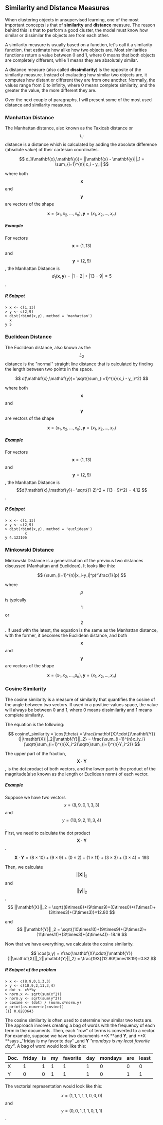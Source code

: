 ## Similarity and Distance Measures

When clustering objects in unsupervised learning, one of the most important concepts is that of **similarity** and **distance** measure. The reason behind this is that to perform a good cluster, the model must know how similar or dissimilar the objects are from each other.

A similarity measure is usually based on a function, let's call it a similarity function, that estimate how alike how two objects are. Most similarities functions return a value between 0 and 1, where 0 means that both objects are completely different, while 1 means they are absolutely similar.

A distance measure \(also called **dissimilarity**\) is the opposite of the similarity measure. Instead of evaluating how similar two objects are, it computes how distant or different they are from one another. Normally, the values range from 0 to infinity, where 0 means complete similarity, and the greater the value, the more different they are.

Over the next couple of paragraphs, I will present some of the most used distance and similarity measures.

### Manhattan Distance

The Manhattan distance, also known as the Taxicab distance or $$ L_i$$ distance is a distance which is calculated by adding the absolute difference \(absolute value\) of their cartesian coordinates.


$$
d_1(\mathbf{x},\mathbf{y})= ||\mathbf{x} - \mathbf{y}||_1 = \sum_{i=1}^{n}|x_i - y_i|
$$


where both $$\mathbf{x}$$ and $$\mathbf{y}$$ are vectors of the shape


$$
\mathbf{x} = (x_1, x_2, ..., x_n), \mathbf{y} = (x_1, x_2, ..., x_n)
$$


##### Example

For vectors $$\mathbf{x} = (1,13)$$ and $$\mathbf{y} = (2,9)$$, the Manhattan Distance is $$d_1(\mathbf{x},\mathbf{y})= |1-2| + |13 - 9| = 5 $$.

##### R Snippet

```
> x <- c(1,13)
> y <- c(2,9)
> dist(rbind(x,y), method = 'manhattan')
  x
y 5
```

### Euclidean Distance

The Euclidean distance, also known as the $$L_2$$ distance is the "normal" straight line distance that is calculated by finding the length between two points in the space.


$$
d(\mathbf{x},\mathbf{y})= \sqrt{\sum_{i=1}^{n}(x_i - y_i)^2}
$$


where both $$\mathbf{x}$$ and $$\mathbf{y}$$ are vectors of the shape


$$
\mathbf{x} = (x_1, x_2, ..., x_n), \mathbf{y} = (x_1, x_2, ..., x_n)
$$


##### Example

For vectors $$\mathbf{x} = (1,13)$$ and $$\mathbf{y} = (2,9)$$, the Manhattan Distance is $$d(\mathbf{x},\mathbf{y})= \sqrt{(1-2)^2 + (13 - 9)^2} = 4.12 $$.

##### R Snippet

```
> x <- c(1,13)
> y <- c(2,9)
> dist(rbind(x,y), method = 'euclidean')
         x
y 4.123106
```

### Minkowski Distance

Minkowski Distance is a generalisation of the previous two distances discussed \(Manhattan and Euclidean\). It looks like this:


$$
(\sum_{i=1}^{n}|x_i-y_i|^p)^\frac{1}{p}
$$


where $$p$$ is typically $$1$$ or $$2$$. If used with the latest, the equation is the same as the Manhattan distance, with the former, it becomes the Euclidean distance, and both $$\mathbf{x}$$ and $$\mathbf{y}$$ are vectors of the shape


$$
\mathbf{x} = (x_1, x_2, ..., p_n), \mathbf{y} = (x_1, x_2, ..., x_n)
$$


### Cosine Similarity

The cosine similarity is a measure of similarity that quantifies the cosine of the angle between two vectors. If used in a positive-values space, the value will always be between 0 and 1, where 0 means dissimilarity and 1 means complete similarity.

The equation is the following:


$$
cosine\_similarity = \cos(\theta) = \frac{\mathbf{X}\cdot{}\mathbf{Y}}{||\mathbf{X}||_2||\mathbf{Y}||_2} = \frac{\sum_{i=1}^{n}x_iy_i}{\sqrt{\sum_{i=1}^{n}X_i^2}\sqrt{\sum_{i=1}^{n}Y_i^2}}
$$


The upper part of the fraction, $${\mathbf{X}\cdot{}\mathbf{Y}}$$, is the dot product of both vectors, and the lower part is the product of the magnitude\(also known as the length or Euclidean norm\) of each vector.

##### Example

Suppose we have two vectors $$x=(8,9,0,1,3,3)$$ and $$y=(10,9,2,11,3,4)$$.  
First, we need to calculate the dot product $$\mathbf{X}\cdot{}\mathbf{Y}$$.


$$
\mathbf{X}\cdot{}\mathbf{Y} = (8\times10)+(9\times9)+(0\times2)+(1\times11)+(3\times3)+(3\times4) = 193
$$


Then, we calculate $$||\mathbf{X}||_2$$ and $$||\mathbf{y}||_2$$:
$$
||\mathbf{X}||_2 = \sqrt{(8\times8)+(9\times9)+(0\times0)+(1\times1)+(3\times3)+(3\times3)}=12.80
$$


and  
$$
||\mathbf{Y}||_2 = \sqrt{(10\times10)+(9\times9)+(2\times2)+(11\times11)+(3\times3)+(4\times4)}=18.19
$$


Now that we have everything, we calculate the cosine similarity.


$$
\cos(x,y) = \frac{\mathbf{X}\cdot{}\mathbf{Y}}{||\mathbf{X}||_2||\mathbf{Y}||_2} = \frac{193}{12.80\times18.19}=0.82
$$


##### R Snippet of the problem

```
> x <- c(8,9,0,1,3,3)
> y <- c(10,9,2,11,3,4)
> dot <- x%*%y
> norm.x <- sqrt(sum(x^2))
> norm.y <- sqrt(sum(y^2))
> cosine <- (dot) / (norm.x*norm.y)
> print(as.numeric(cosine))
[1] 0.8283643
```

The cosine similarity is often used to determine how similar two texts are. The approach involves creating a bag of words with the frequency of each term in the documents. Then, each "row" of terms is converted to a vector. For example, suppose we have two documents **X **and **Y**, and **X **says _"friday is my favorite day" _and **Y** _"mondays is my least favorite day"_.  A bag of word would look like this:

| Doc. | friday | is | my | favorite | day | mondays | are | least |
| :--- | :--- | :--- | :--- | :--- | :--- | :--- | :--- | :--- |
| X | 1 | 1 | 1 | 1 | 1 | 0 | 0 | 0 |
| Y | 0 | 0 | 1 | 1 | 1 | 0 | 1 | 1 |

The vectorial representation would look like this:

$$x = (1,1,1,1,1,0,0,0)$$ and $$y = (0,0,1,1,1,0,1,1)$$.


